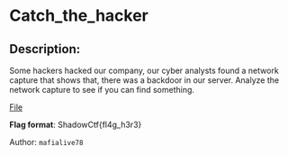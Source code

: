 
# Catch_the_hacker
## Description:
Some hackers hacked our company, our cyber analysts found a network capture that shows that, there was a backdoor in our server. Analyze the network capture to see if you can find something.

[File](https://drive.google.com/file/d/1doUt7lP69XA498HpA1g87FafNeQArdty/view?usp=sharing)

**Flag format**: ShadowCtf{fl4g_h3r3}

Author: `mafialive78`




